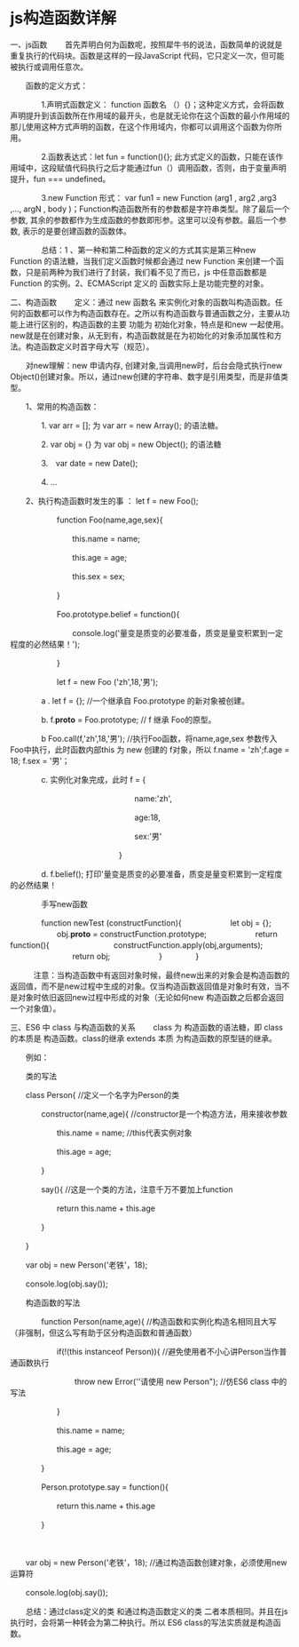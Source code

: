 # js构造函数详解

一、js函数
　　首先弄明白何为函数呢，按照犀牛书的说法，函数简单的说就是重复执行的代码块。函数是这样的一段JavaScript 代码，它只定义一次，但可能被执行或调用任意次。

　　函数的定义方式：

　　　　1.声明式函数定义： function  函数名 （）{}；这种定义方式，会将函数声明提升到该函数所在作用域的最开头，也是就无论你在这个函数的最小作用域的那儿使用这种方式声明的函数，在这个作用域内，你都可以调用这个函数为你所用。

　　　　2.函数表达式：let fun = function(){}; 此方式定义的函数，只能在该作用域中，这段赋值代码执行之后才能通过fun（）调用函数，否则，由于变量声明提升，fun === undefined。

　　　　3.new Function 形式： var fun1 = new Function (arg1 , arg2 ,arg3 ,…, argN , body  )；Function构造函数所有的参数都是字符串类型。除了最后一个参数, 其余的参数都作为生成函数的参数即形参。这里可以没有参数。最后一个参数, 表示的是要创建函数的函数体。

　　　　总结：1 、第一种和第二种函数的定义的方式其实是第三种new Function 的语法糖，当我们定义函数时候都会通过 new Function 来创建一个函数，只是前两种为我们进行了封装，我们看不见了而已，js 中任意函数都是Function 的实例。2、ECMAScript 定义的 函数实际上是功能完整的对象。

二、构造函数
　　定义：通过  new 函数名    来实例化对象的函数叫构造函数。任何的函数都可以作为构造函数存在。之所以有构造函数与普通函数之分，主要从功能上进行区别的，构造函数的主要 功能为 初始化对象，特点是和new 一起使用。new就是在创建对象，从无到有，构造函数就是在为初始化的对象添加属性和方法。构造函数定义时首字母大写（规范）。

　　对new理解：new 申请内存, 创建对象,当调用new时，后台会隐式执行new Object()创建对象。所以，通过new创建的字符串、数字是引用类型，而是非值类型。

　　1、常用的构造函数： 

　　　　1.    var arr = [];     为      var arr = new Array();       的语法糖。

　　　　2.    var obj = {}     为      var obj = new Object();     的语法糖

　　　　3.　var  date = new Date();

　　　　4.    ...

　　2、执行构造函数时发生的事 ： let f = new Foo();

　　　　　　function Foo(name,age,sex){

　　　　　　　　this.name = name;

　　　　　　　　this.age = age;

　　　　　　　　this.sex = sex;

　　　　　　}

　　　　　　Foo.prototype.belief = function(){

　　　　　　　　console.log('量变是质变的必要准备，质变是量变积累到一定程度的必然结果！');

　　　　　　}

　　　　　　let f = new Foo ('zh',18,'男');

　　　　a .   let   f = {};   //一个继承自 Foo.prototype 的新对象被创建。

　　　　b.   f.__proto__ = Foo.prototype; // f 继承 Foo的原型。   

　　　　b   Foo.call(f,'zh',18,'男');    //执行Foo函数，将name,age,sex 参数传入Foo中执行，此时函数内部this 为 new 创建的 f对象，所以  f.name = 'zh';f.age = 18; f.sex = '男'；

　　　　c.  实例化对象完成，此时  f = {

　　　　　　　　　　　　　　　　name:'zh',

　　　　　　　　　　　　　　　　age:18,

　　　　　　　　　　　　　　　　sex:'男'

　　　　　　　　　　　　　　}

　　　　d.   f.belief();     打印'量变是质变的必要准备，质变是量变积累到一定程度的必然结果！

 

　　　　手写new函数　　

　　　　function newTest (constructFunction){
　　　　　　let obj = {};
　　　　　　obj.__proto__ = constructFunction.prototype;
　　　　　　return function(){
　　　　　　　　constructFunction.apply(obj,arguments);
　　　　　　　　return obj;
　　　　　　}
　　　　}

　　　注意：当构造函数中有返回对象时候，最终new出来的对象会是构造函数的返回值，而不是new过程中生成的对象。仅当构造函数返回值是对象时有效，当不是对象时依旧返回new过程中形成的对象（无论如何new 构造函数之后都会返回一个对象值）。

三、ES6 中 class 与构造函数的关系
　　class 为  构造函数的语法糖，即 class 的本质是 构造函数。class的继承 extends  本质 为构造函数的原型链的继承。

　　例如：

　　类的写法

　　class Person{  //定义一个名字为Person的类

　　　　constructor(name,age){ //constructor是一个构造方法，用来接收参数

　　　　　　this.name = name;  //this代表实例对象

　　　　　　this.age = age;

　　　　}　

　　　　say(){  //这是一个类的方法，注意千万不要加上function

　　　　　　return   this.name + this.age

　　　　}

　　}

　　var obj = new Person('老铁'，18);

　　console.log(obj.say());

　　构造函数的写法

　　　　function Person(name,age){   //构造函数和实例化构造名相同且大写（非强制，但这么写有助于区分构造函数和普通函数）

　　　　　　if(!(this instanceof Person)){ //避免使用者不小心讲Person当作普通函数执行

　　　　　　　　 throw new Error(''请使用 new Person"); //仿ES6 class 中的写法

　　　　　　}

　　　　　　this.name = name;

　　　　　　this.age = age;

　　　　}

　　　　Person.prototype.say = function(){

　　　　　　return   this.name + this.age

　　　　}

　　　　

　　var obj = new Person('老铁'，18);   //通过构造函数创建对象，必须使用new运算符

　　console.log(obj.say());

 

　　总结：通过class定义的类 和通过构造函数定义的类 二者本质相同。并且在js执行时，会将第一种转会为第二种执行。所以 ES6 class的写法实质就是构造函数。